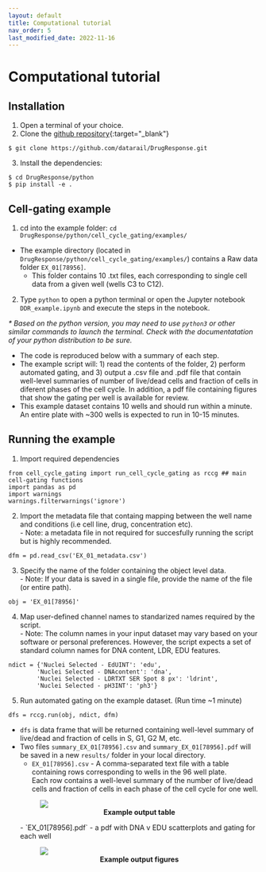 ```yaml
---
layout: default
title: Computational tutorial
nav_order: 5
last_modified_date: 2022-11-16
---
```


# Computational tutorial

## Installation
1. Open a terminal of your choice.
2. Clone the [github repository](https://github.com/datarail/DrugResponse){:target="_blank"}
  ```
  $ git clone https://github.com/datarail/DrugResponse.git
  ```
3. Install the dependencies:
  ```
  $ cd DrugResponse/python
  $ pip install -e .
  ```

## Cell-gating example

1. cd into the example folder: `cd DrugResponse/python/cell_cycle_gating/examples/`
  - The example directory (located in `DrugResponse/python/cell_cycle_gating/examples/`) contains a Raw data folder `EX_01[78956]`.
    - This folder contains 10 .txt files, each corresponding to single cell data from a given well (wells C3 to C12).
2. Type `python` to open a python terminal or open the Jupyter notebook `DDR_example.ipynb` and execute the steps in the notebook.
  
  *\* Based on the python version, you may need to use `python3` or other similar commands to launch the terminal. Check with the documentatation of your python distribution to be sure.*
  
  - The code is reproduced below with a summary of each step.
  - The example script will: 1) read the contents of the folder, 2) perform automated gating, and 3) output a .csv file and .pdf file that contain well-level summaries of number of live/dead cells and fraction of cells in diferent phases of the cell cycle. In addition, a pdf file containing figures that show the gating per well is available for review.
  - This example dataset contains 10 wells and should run within a minute. An entire plate with ~300 wells is expected to run in 10-15 minutes.

## Running the example

1. Import required dependencies
  ```
  from cell_cycle_gating import run_cell_cycle_gating as rccg ## main cell-gating functions
  import pandas as pd     
  import warnings
  warnings.filterwarnings('ignore')
  ```
2. Import the metadata file that containg mapping between the well name and conditions (i.e cell line, drug, concentration etc).
  <br> - Note: a metadata file in not required for succesfully running the script but is highly recommended.
  ```
  dfm = pd.read_csv('EX_01_metadata.csv')
  ```
3. Specify the name of the folder containing the object level data.
  <br> - Note: If your data is saved in a single file, provide the name  of the file (or entire path).
  ```
  obj = 'EX_01[78956]'
  ```
4. Map user-defined channel names to standarized names required by the script.
  <br> - Note: The column names in your input dataset may vary based on your software or personal preferences. However, the script expects a set of standard column names for DNA content, LDR, EDU features.
  ```
  ndict = {'Nuclei Selected - EdUINT': 'edu',
          'Nuclei Selected - DNAcontent': 'dna',
          'Nuclei Selected - LDRTXT SER Spot 8 px': 'ldrint',
          'Nuclei Selected - pH3INT': 'ph3'}
  ```
5. Run automated gating on the example dataset. (Run time ~1 minute)
  ```
  dfs = rccg.run(obj, ndict, dfm)
  ```

- `dfs` is data frame that will be returned containing well-level summary of live/dead and fraction of cells in S, G1, G2 M, etc.
- Two files `summary_EX_01[78956].csv` and `summary_EX_01[78956].pdf` will be saved in a new `results/` folder in your local directory.
  - `EX_01[78956].csv` - A comma-separated text file with a table containing rows corresponding to wells in the 96 well plate.
  <br>Each row contains a well-level summary of the number of live/dead cells and fraction of cells in each phase of the cell cycle for one well.
  <figure>
      <img src="{{ site.baseurl }}/assets/images/dye_drop/example_result_csv.png" class="center">
      <figcaption align = "center"><b>Example output table</b></figcaption>
  </figure>
  - `EX_01[78956].pdf` - a pdf with DNA v EDU scatterplots and gating for each well
  <figure>
    <img src="{{ site.baseurl }}/assets/images/dye_drop/example_result_pdf.png" class="center">
    <figcaption align = "center"><b>Example output figures</b></figcaption>
  </figure>
